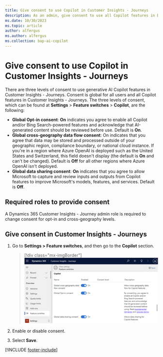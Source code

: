 ```yaml
---
title: Give consent to use Copilot in Customer Insights - Journeys
description: As an admin, give consent to use all Copilot features in Dynamics 365 Customer Insights - Journeys.
ms.date: 10/30/2023
ms.topic: article
author: alfergus
ms.author: alfergus
ms.collection: bap-ai-copilot
---
```


# Give consent to use Copilot in Customer Insights - Journeys

There are three levels of consent to use generative AI Copilot features in Customer Insights - Journeys. Consent is global for all users and all Copilot features in Customer Insights - Journeys. The three levels of consent, which can be found at **Settings** > **Feature switches** > **Copilot**, are the following:
- **Global Opt-in consent**: **On** indicates you agree to enable all Copilot and/or Bing Search-powered features and acknowledge that AI-generated content should be reviewed before use. Default is **On**.
- **Global cross-geography data flow consent**: On indicates that you agree that data may be stored and processed outside of your geographic region, compliance boundary, or national cloud instance. If you're in a region where Azure OpenAI is deployed such as the United States and Switzerland, this field doesn't display (the default is **On** and can't be changed). Default is **Off** for all other regions where Azure OpenAI isn't deployed.
- **Global data sharing consent**: **On** indicates that you agree to allow Microsoft to capture and review inputs and outputs from Copilot features to improve Microsoft's models, features, and services. Default is **Off**.

## Required roles to provide consent

A Dynamics 365 Customer Insights - Journey admin role is required to change consent for opt-in and cross-geography levels.

## Give consent in Customer Insights - Journeys

1. Go to **Settings > Feature switches**, and then go to the **Copilot** section.

    > [!div class="mx-imgBorder"]
    > ![Enable/Disable copilot functionality](media/copilot-consent-options.png "Enable/Disable copilot functionality")

1. Enable or disable consent.
1. Select **Save**.

[!INCLUDE [footer-include](includes/footer-banner.md)]